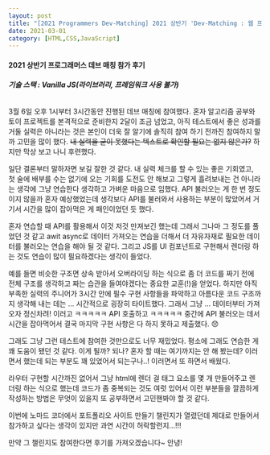 ```yaml
---
layout: post
title: "[2021 Programmers Dev-Matching] 2021 상반기 'Dev-Matching : 웹 프론트엔드 개발자' 참가 후기"
date: 2021-03-01
category: [HTML,CSS,JavaScript]
---
```


<h4>2021 상반기 프로그래머스 데브 매칭 참가 후기</h4>

<h6><b>기술 스택 : Vanilla JS(라이브러리, 프레임워크 사용 불가)</b></h6>

3월 6일 오후 1시부터 3시간동안 진행된 데브 매칭에 참여했다. 혼자 알고리즘 공부와 토이 프로젝트를 본격적으로 준비한지 2달이 조금 넘었고, 아직 테스트에서 좋은 성과를 거둘 실력은 아니라는 것은
본인이 더욱 잘 알기에 솔직히 참여 하기 전까진 참여하지 말까 고민을 많이 했다. <s>내 실력을 굳이 못했다는 텍스트로 확인할 필요는 없지 않은가?</s> 하지만 막상 보고 나니 후련했다.

일단 결론부터 말하자면 보길 잘한 것 같다. 내 실력 체크를 할 수 있는 좋은 기회였고, 첫 술에 배부를 수는 없기에 오는 기회를 도전도 안 해보고 그렇게 흘려보내는 건 아니라는 생각에 그냥 연습한다
생각하고 가벼운 마음으로 임했다. API 불러오는 게 한 번 정도이지 않을까 혼자 예상했었는데 생각보다 API를 불러와서 사용하는 부분이 많았어서 거기서 시간을 많이 잡아먹은 게 패인이었던 듯 했다.

혼자 연습할 때 API를 활용해서 이것 저것 만져보긴 했는데 그래서 그나마 그 정도를 풀었던 것 같고 awit async로 데이터 가져오는 연습을 더해서 더 자유자재로 필요한 데이터를 불러오는 연습을 해야 될 것 같다.
그리고 JS를 UI 컴포넌트로 구현해서 렌더링 하는 것도 연습이 많이 필요하겠다는 생각이 들었다. 

예를 들면 비슷한 구조면 상속 받아서 오버라이딩 하는 식으로 좀 더 코드를 짜기 전에 전체 구조를 생각하고 짜는 습관을 들여야겠다는 중요한 교훈(!)을 얻었다. 하지만 아직 부족한 실력의 주니어가 3시간 안에 
필수 구현 사항들을 파악하고 아름다운 코드 구조까지 생각해 내는 데는 ... 시간적으로 굉장히 타이트했다. 그래서 그냥 ... 데이터부터 가져오자 정신차려! 이러고 ㅋㅋㅋㅋㅋ API 호출하고 ㅋㅋㅋㅋㅋ 
중간에 API 불러오는 데서 시간을 잡아먹어서 결국 마지막 구현 사항은 다 하지 못하고 제출했다. 😞

그래도 그냥 그런 테스트에 참여한 것만으로도 너무 재밌었다. 평소에 그래도 연습한 게 꽤 도움이 됐던 것 같다. 이게 될까? 되나? 혼자 할 때는 여기까지는 안 해 봤는데? 이러면서 했는데 되는 부분도 꽤 있었어서
되는구나..! 이러면서 또 하면서 배웠다. 

라우터 구현할 시간까진 없어서 그냥 html에 렌더 걸 태그 요소를 몇 개 만들어주고 렌더링 하는 식으로 했는데 코드가 좀 중복되는 것도 여럿 있어서 이런 부분들을 깔끔하게 작성하는 방법은 무엇이 있을지 
또 공부하면서 고민핸봐야 할 것 같다.

이번에 노마드 코더에서 포트폴리오 사이트 만들기 챌린지가 열렸던데 제대로 만들어서 참가하고 싶다는 생각이 있지만 과연 시간이 허락할런지...!!! 

만약 그 챌린지도 참여한다면 후기를 가져오겠습니다~ 안녕! 
